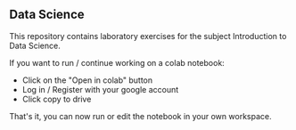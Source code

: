 ## Data Science

This repository contains laboratory exercises for the subject Introduction to Data Science.

If you want to run / continue working on a colab notebook:
- Click on the "Open in colab" button
- Log in / Register with your google account
- Click copy to drive

That's it, you can now run or edit the notebook in your own workspace.

